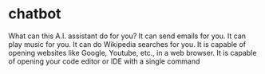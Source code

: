 # chatbot
What can this A.I. assistant do for you? It can send emails for you. It can play music for you. It can do Wikipedia searches for you. It is capable of opening websites like Google, Youtube, etc., in a web browser. It is capable of opening your code editor or IDE with a single command  
